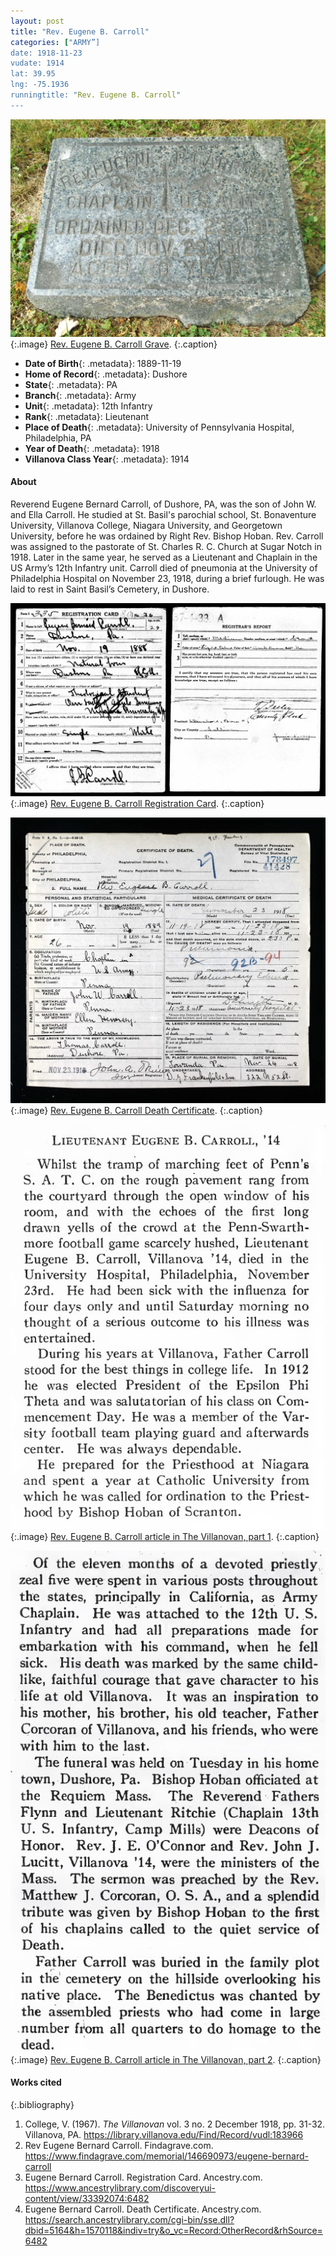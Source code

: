 ```yaml
---
layout: post
title: "Rev. Eugene B. Carroll"
categories: ["ARMY”]
date: 1918-11-23
vudate: 1914
lat: 39.95
lng: -75.1936
runningtitle: "Rev. Eugene B. Carroll"
---
```

![Rev. Eugene B. Carroll Grave](images/Carroll1.jpg)
   {:.image}
[Rev. Eugene B. Carroll Grave](https://www.findagrave.com/memorial/146690973/eugene-bernard-carroll).
   {:.caption}

* **Date of Birth**{: .metadata}: 1889-11-19
* **Home of Record**{: .metadata}: Dushore
* **State**{: .metadata}: PA
* **Branch**{: .metadata}: Army
* **Unit**{: .metadata}: 12th Infantry
* **Rank**{: .metadata}: Lieutenant
* **Place of Death**{: .metadata}: University of Pennsylvania Hospital, Philadelphia, PA
* **Year of Death**{: .metadata}: 1918
* **Villanova Class Year**{: .metadata}: 1914

#### About

Reverend Eugene Bernard Carroll, of Dushore, PA, was the son of John W. and Ella Carroll. He studied at St. Basil's parochial school, St. Bonaventure University, Villanova College, Niagara University, and Georgetown University, before he was ordained by Right Rev. Bishop Hoban. Rev. Carroll was assigned to the pastorate of St. Charles R. C. Church at Sugar Notch in 1918. Later in the same year, he served as a Lieutenant and Chaplain in the US Army’s 12th Infantry unit. Carroll died of pneumonia at the University of Philadelphia Hospital on November 23, 1918, during a brief furlough. He was laid to rest in Saint Basil’s Cemetery, in Dushore.

![Rev. Eugene B. Carroll Registration Card](images/Carroll2.jpg)
   {:.image}
[Rev. Eugene B. Carroll Registration Card](https://www.ancestrylibrary.com/discoveryui-content/view/33392074:6482).
   {:.caption}

![Rev. Eugene B. Carroll Death Certificate](images/Carroll3.jpg)
   {:.image}
[Rev. Eugene B. Carroll Death Certificate](https://search.ancestrylibrary.com/cgi-bin/sse.dll?dbid=5164&h=1570118&indiv=try&o_vc=Record:OtherRecord&rhSource=6482).
   {:.caption}

![Rev. Eugene B. Carroll article in The Villanovan, part 1](images/Carroll4.jpg)
   {:.image}
[Rev. Eugene B. Carroll article in The Villanovan, part 1](https://library.villanova.edu/Find/Record/vudl:183966).
   {:.caption}

![Rev. Eugene B. Carroll article in The Villanovan, part 2](images/Carroll5.jpg)
   {:.image}
[Rev. Eugene B. Carroll article in The Villanovan, part 2](https://library.villanova.edu/Find/Record/vudl:183966).
   {:.caption}

#### Works cited

{:.bibliography}
1. College, V. (1967). _The Villanovan_ vol. 3 no. 2 December 1918, pp. 31-32. Villanova, PA. <https://library.villanova.edu/Find/Record/vudl:183966>
2. Rev Eugene Bernard Carroll. Findagrave.com. <https://www.findagrave.com/memorial/146690973/eugene-bernard-carroll>
3. Eugene Bernard Carroll. Registration Card. Ancestry.com. <https://www.ancestrylibrary.com/discoveryui-content/view/33392074:6482>
4. Eugene Bernard Carroll. Death Certificate. Ancestry.com. <https://search.ancestrylibrary.com/cgi-bin/sse.dll?dbid=5164&h=1570118&indiv=try&o_vc=Record:OtherRecord&rhSource=6482>
